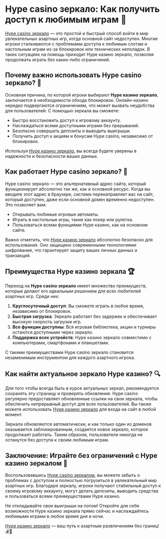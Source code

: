 # Hype casino зеркало: Как получить доступ к любимым играм 🎰

[Hype casino зеркало](https://hypekaz.com/dc2f44ad0) — это простой и быстрый способ войти в мир увлекательных азартных игр, когда основной сайт недоступен. Многие игроки сталкиваются с проблемами доступа к любимым слотам и настольным играм из-за блокировок или технических неполадок. В таких ситуациях на помощь приходит Hype казино зеркало, позволяя продолжать играть без каких-либо ограничений. 

## Почему важно использовать Hype casino зеркало? 🎲

Основная причина, по которой игроки выбирают **Hype казино зеркало**, заключается в необходимости обхода блокировок. Онлайн-казино нередко подвергаются ограничениям, что может вызвать неудобства для пользователей. С помощью зеркала вы сможете:

- Быстро восстановить доступ к игровому аккаунту.
- Наслаждаться всеми доступными играми без прерываний.
- Безопасно совершать депозиты и выводить выигрыши.
- Получить доступ к акциям и бонусам Hype casino, независимо от блокировок.

Используя [Hype казино зеркало](https://hypekaz.com/dc2f44ad0), вы всегда будете уверены в надежности и безопасности ваших данных.

## Как работает Hype casino зеркало? 🔐

Hype casino зеркало — это альтернативный адрес сайта, который функционирует абсолютно так же, как и основной ресурс. Когда вы вводите этот адрес в браузере, система перенаправляет вас на сайт, который доступен, даже если основной домен временно недоступен. Это позволяет вам:

- Открывать любимые игровые автоматы.
- Играть в настольные игры, такие как покер или рулетка.
- Пользоваться всеми функциями Hype казино, как на основном сайте.

Важно отметить, что [Hype казино зеркало](https://hypekaz.com/dc2f44ad0) абсолютно безопасно для использования. Оно защищено современными технологиями шифрования, что гарантирует защиту ваших личных данных и транзакций.

## Преимущества Hype казино зеркала 🏆

Переход на **Hype casino зеркало** имеет множество преимуществ, которые делают его идеальным решением для всех любителей азартных игр. Среди них:

1. **Круглосуточный доступ**: Вы сможете играть в любое время, независимо от блокировок.
2. **Быстрая загрузка**: Зеркало работает без задержек и обеспечивает высокую скорость загрузки игр.
3. **Все функции доступны**: Вся игровая библиотека, акции и турниры остаются доступными через зеркало.
4. **Поддержка всех устройств**: Hype казино зеркало совместимо с компьютерами, смартфонами и планшетами.

С такими преимуществами Hype casino зеркало становится незаменимым инструментом для каждого азартного игрока.

## Как найти актуальное зеркало Hype казино? 🔍

Для того чтобы всегда быть в курсе актуальных зеркал, рекомендуется сохранять эту страницу и проверять обновления. Hype casino регулярно предоставляет обновленные ссылки на свои зеркала, чтобы обеспечить непрерывный доступ для всех пользователей. Вы также можете использовать [Hype казино зеркало](https://hypekaz.com/dc2f44ad0) для входа на сайт в любой момент.

Зеркала обновляются автоматически, и как только один из доменов оказывается заблокированным, создается новое зеркало, которое продолжает работать. Таким образом, пользователи никогда не останутся без доступа к своим любимым играм.

## Заключение: Играйте без ограничений с Hype казино зеркалом 🎉

Воспользовавшись [Hype casino зеркалом](https://hypekaz.com/dc2f44ad0), вы можете забыть о проблемах с доступом и полностью погрузиться в увлекательный мир азартных игр. Благодаря зеркалу, игроки получают стабильный доступ к своему игровому аккаунту, могут делать депозиты, выводить средства и пользоваться всеми преимуществами Hype казино.

Не откладывайте свои выигрыши на потом! Откройте для себя возможности Hype казино зеркала прямо сейчас и наслаждайтесь любимыми играми в любое время дня и ночи.

[Hype казино зеркало](https://hypekaz.com/dc2f44ad0) — ваш путь к азартным развлечениям без границ! 💰🎰
